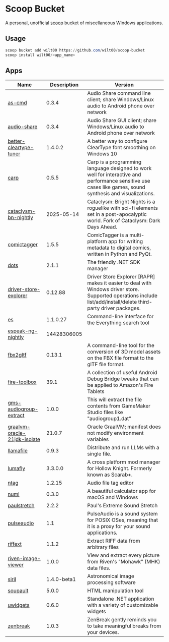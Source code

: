 # Scoop Bucket

A personal, unofficial [scoop](https://scoop.sh) bucket of miscellaneous Windows applications.

## Usage

```powershell
scoop bucket add wilt00 https://github.com/wilt00/scoop-bucket
scoop install wilt00/<app_name>
```

## Apps

| Name | Description | Version |
|------|-------------|---------|
|[as-cmd](https://github.com/mkckr0/audio-share)|0.3.4|Audio Share command line client; share Windows/Linux audio to Android phone over network
|[audio-share](https://github.com/mkckr0/audio-share)|0.3.4|Audio Share GUI client; share Windows/Linux audio to Android phone over network
|[better-cleartype-tuner](https://github.com/bp2008/BetterClearTypeTuner)|1.4.0.2|A better way to configure ClearType font smoothing on Windows 10
|[carp](https://github.com/carp-lang/Carp)|0.5.5|Carp is a programming language designed to work well for interactive and performance sensitive use cases like games, sound synthesis and visualizations.
|[cataclysm-bn-nightly](https://docs.cataclysmbn.org/en/)|2025-05-14|Cataclysm: Bright Nights is a roguelike with sci-fi elements set in a post-apocalyptic world. Fork of Cataclysm: Dark Days Ahead.
|[comictagger](https://github.com/comictagger/comictagger)|1.5.5|ComicTagger is a multi-platform app for writing metadata to digital comics, written in Python and PyQt.
|[dots](https://github.com/nor0x/Dots)|2.1.1|The friendly .NET SDK manager
|[driver-store-explorer](https://github.com/lostindark/DriverStoreExplorer)|0.12.88|Driver Store Explorer [RAPR] makes it easier to deal with Windows driver store. Supported operations include list/add/install/delete third-party driver packages.
|[es](https://www.voidtools.com/)|1.1.0.27|Command-line interface for the Everything search tool
|[espeak-ng-nightly](https://github.com/espeak-ng/espeak-ng)|14428306005|
|[fbx2gltf](https://github.com/godotengine/FBX2glTF)|0.13.1|A command-line tool for the conversion of 3D model assets on the FBX file format to the glTF file format.
|[fire-toolbox](https://xdaforums.com/t/3889604/)|39.1|A collection of useful Android Debug Bridge tweaks that can be applied to Amazon's Fire Tablets
|[gms-audiogroup-extract](https://github.com/iDestyKK/GMS_AudioGroup_Extract)|1.0.0|This will extract the file contents from GameMaker Studio files like "audiogroup1.dat"
|[graalvm-oracle-21jdk-isolate](https://www.graalvm.org/)|21.0.7|Oracle GraalVM; manifest does not modify environment variables
|[llamafile](https://github.com/Mozilla-Ocho/llamafile)|0.9.3|Distribute and run LLMs with a single file.
|[lumafly](https://github.com/TheMulhima/Lumafly)|3.3.0.0|A cross platform mod manager for Hollow Knight. Formerly known as Scarab+.
|[ntag](https://github.com/nrittsti/ntag)|1.2.15|Audio file tag editor
|[numi](https://numi.app/)|0.3.0|A beautiful calculator app for macOS and Windows
|[paulstretch](https://hypermammut.sourceforge.net/paulstretch/)|2.2.2|Paul's Extreme Sound Stretch
|[pulseaudio](https://www.freedesktop.org/wiki/Software/PulseAudio/)|1.1|PulseAudio is a sound system for POSIX OSes, meaning that it is a proxy for your sound applications.
|[riffext](https://github.com/PKBeam/RiffExt)|1.1.2|Extract RIFF data from arbitrary files
|[riven-image-viewer](https://www.mystellany.com/riven/imageviewer/)|1.0.0|View and extract every picture from Riven's "Mohawk" (MHK) data files.
|[siril](https://siril.org/)|1.4.0-beta1|Astronomical image processing software
|[soupault](https://github.com/PataphysicalSociety/soupault)|5.0.0|HTML manipulation tool
|[uwidgets](https://github.com/creewick/uWidgets)|0.6.0|Standalone .NET application with a variety of customizable widgets
|[zenbreak](https://github.com/Giuliopime/ZenBreak)|1.0.3|ZenBreak gently reminds you to take meaningful breaks from your devices.
